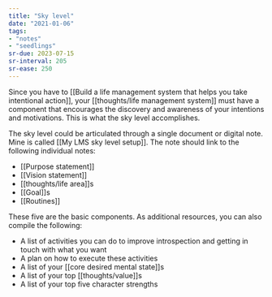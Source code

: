 ```yaml
---
title: "Sky level"
date: "2021-01-06"
tags:
- "notes"
- "seedlings"
sr-due: 2023-07-15
sr-interval: 205
sr-ease: 250
---
```


Since you have to [[Build a life management system that helps you take intentional action]], your [[thoughts/life management system]] must have a component that encourages the discovery and awareness of your intentions and motivations. This is what the sky level accomplishes.

The sky level could be articulated through a single document or digital note. Mine is called [[My LMS sky level setup]]. The note should link to the following individual notes:

- [[Purpose statement]]
- [[Vision statement]]
- [[thoughts/life area]]s
- [[Goal]]s
- [[Routines]]

These five are the basic components. As additional resources, you can also compile the following:

- A list of activities you can do to improve introspection and getting in touch with what you want
- A plan on how to execute these activities
- A list of your [[core desired mental state]]s
- A list of your top [[thoughts/value]]s
- A list of your top five character strengths